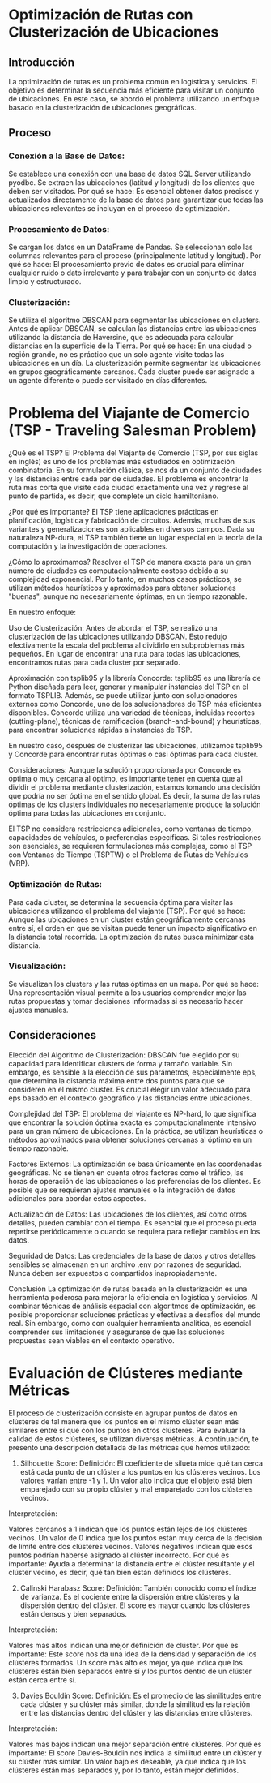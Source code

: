 # Optimización de Rutas con Clusterización de Ubicaciones
## Introducción
La optimización de rutas es un problema común en logística y servicios. El objetivo es determinar la secuencia más eficiente para visitar un conjunto de ubicaciones. En este caso, se abordó el problema utilizando un enfoque basado en la clusterización de ubicaciones geográficas.

## Proceso
### Conexión a la Base de Datos:

Se establece una conexión con una base de datos SQL Server utilizando pyodbc.
Se extraen las ubicaciones (latitud y longitud) de los clientes que deben ser visitados.
Por qué se hace: Es esencial obtener datos precisos y actualizados directamente de la base de datos para garantizar que todas las ubicaciones relevantes se incluyan en el proceso de optimización.

### Procesamiento de Datos:

Se cargan los datos en un DataFrame de Pandas.
Se seleccionan solo las columnas relevantes para el proceso (principalmente latitud y longitud).
Por qué se hace: El procesamiento previo de datos es crucial para eliminar cualquier ruido o dato irrelevante y para trabajar con un conjunto de datos limpio y estructurado.

### Clusterización:

Se utiliza el algoritmo DBSCAN para segmentar las ubicaciones en clusters.
Antes de aplicar DBSCAN, se calculan las distancias entre las ubicaciones utilizando la distancia de Haversine, que es adecuada para calcular distancias en la superficie de la Tierra.
Por qué se hace: En una ciudad o región grande, no es práctico que un solo agente visite todas las ubicaciones en un día. La clusterización permite segmentar las ubicaciones en grupos geográficamente cercanos. Cada cluster puede ser asignado a un agente diferente o puede ser visitado en días diferentes.


# Problema del Viajante de Comercio (TSP - Traveling Salesman Problem)
¿Qué es el TSP?
El Problema del Viajante de Comercio (TSP, por sus siglas en inglés) es uno de los problemas más estudiados en optimización combinatoria. En su formulación clásica, se nos da un conjunto de ciudades y las distancias entre cada par de ciudades. El problema es encontrar la ruta más corta que visite cada ciudad exactamente una vez y regrese al punto de partida, es decir, que complete un ciclo hamiltoniano.

¿Por qué es importante?
El TSP tiene aplicaciones prácticas en planificación, logística y fabricación de circuitos. Además, muchas de sus variantes y generalizaciones son aplicables en diversos campos. Dada su naturaleza NP-dura, el TSP también tiene un lugar especial en la teoría de la computación y la investigación de operaciones.

¿Cómo lo aproximamos?
Resolver el TSP de manera exacta para un gran número de ciudades es computacionalmente costoso debido a su complejidad exponencial. Por lo tanto, en muchos casos prácticos, se utilizan métodos heurísticos y aproximados para obtener soluciones "buenas", aunque no necesariamente óptimas, en un tiempo razonable.

En nuestro enfoque:

Uso de Clusterización: Antes de abordar el TSP, se realizó una clusterización de las ubicaciones utilizando DBSCAN. Esto redujo efectivamente la escala del problema al dividirlo en subproblemas más pequeños. En lugar de encontrar una ruta para todas las ubicaciones, encontramos rutas para cada cluster por separado.

Aproximación con tsplib95 y la librería Concorde: tsplib95 es una librería de Python diseñada para leer, generar y manipular instancias del TSP en el formato TSPLIB. Además, se puede utilizar junto con solucionadores externos como Concorde, uno de los solucionadores de TSP más eficientes disponibles. Concorde utiliza una variedad de técnicas, incluidas recortes (cutting-plane), técnicas de ramificación (branch-and-bound) y heurísticas, para encontrar soluciones rápidas a instancias de TSP.

En nuestro caso, después de clusterizar las ubicaciones, utilizamos tsplib95 y Concorde para encontrar rutas óptimas o casi óptimas para cada cluster.

Consideraciones:
Aunque la solución proporcionada por Concorde es óptima o muy cercana al óptimo, es importante tener en cuenta que al dividir el problema mediante clusterización, estamos tomando una decisión que podría no ser óptima en el sentido global. Es decir, la suma de las rutas óptimas de los clusters individuales no necesariamente produce la solución óptima para todas las ubicaciones en conjunto.

El TSP no considera restricciones adicionales, como ventanas de tiempo, capacidades de vehículos, o preferencias específicas. Si tales restricciones son esenciales, se requieren formulaciones más complejas, como el TSP con Ventanas de Tiempo (TSPTW) o el Problema de Rutas de Vehículos (VRP).

### Optimización de Rutas:

Para cada cluster, se determina la secuencia óptima para visitar las ubicaciones utilizando el problema del viajante (TSP).
Por qué se hace: Aunque las ubicaciones en un cluster están geográficamente cercanas entre sí, el orden en que se visitan puede tener un impacto significativo en la distancia total recorrida. La optimización de rutas busca minimizar esta distancia.

### Visualización:

Se visualizan los clusters y las rutas óptimas en un mapa.
Por qué se hace: Una representación visual permite a los usuarios comprender mejor las rutas propuestas y tomar decisiones informadas si es necesario hacer ajustes manuales.

## Consideraciones
Elección del Algoritmo de Clusterización: DBSCAN fue elegido por su capacidad para identificar clusters de forma y tamaño variable. Sin embargo, es sensible a la elección de sus parámetros, especialmente eps, que determina la distancia máxima entre dos puntos para que se consideren en el mismo cluster. Es crucial elegir un valor adecuado para eps basado en el contexto geográfico y las distancias entre ubicaciones.

Complejidad del TSP: El problema del viajante es NP-hard, lo que significa que encontrar la solución óptima exacta es computacionalmente intensivo para un gran número de ubicaciones. En la práctica, se utilizan heurísticas o métodos aproximados para obtener soluciones cercanas al óptimo en un tiempo razonable.

Factores Externos: La optimización se basa únicamente en las coordenadas geográficas. No se tienen en cuenta otros factores como el tráfico, las horas de operación de las ubicaciones o las preferencias de los clientes. Es posible que se requieran ajustes manuales o la integración de datos adicionales para abordar estos aspectos.

Actualización de Datos: Las ubicaciones de los clientes, así como otros detalles, pueden cambiar con el tiempo. Es esencial que el proceso pueda repetirse periódicamente o cuando se requiera para reflejar cambios en los datos.

Seguridad de Datos: Las credenciales de la base de datos y otros detalles sensibles se almacenan en un archivo .env por razones de seguridad. Nunca deben ser expuestos o compartidos inapropiadamente.

Conclusión
La optimización de rutas basada en la clusterización es una herramienta poderosa para mejorar la eficiencia en logística y servicios. Al combinar técnicas de análisis espacial con algoritmos de optimización, es posible proporcionar soluciones prácticas y efectivas a desafíos del mundo real. Sin embargo, como con cualquier herramienta analítica, es esencial comprender sus limitaciones y asegurarse de que las soluciones propuestas sean viables en el contexto operativo.

# Evaluación de Clústeres mediante Métricas
El proceso de clusterización consiste en agrupar puntos de datos en clústeres de tal manera que los puntos en el mismo clúster sean más similares entre sí que con los puntos en otros clústeres. Para evaluar la calidad de estos clústeres, se utilizan diversas métricas. A continuación, te presento una descripción detallada de las métricas que hemos utilizado:

1. Silhouette Score:
Definición: El coeficiente de silueta mide qué tan cerca está cada punto de un clúster a los puntos en los clústeres vecinos. Los valores varían entre -1 y 1. Un valor alto indica que el objeto está bien emparejado con su propio clúster y mal emparejado con los clústeres vecinos.

Interpretación:

Valores cercanos a 1 indican que los puntos están lejos de los clústeres vecinos.
Un valor de 0 indica que los puntos están muy cerca de la decisión de límite entre dos clústeres vecinos.
Valores negativos indican que esos puntos podrían haberse asignado al clúster incorrecto.
Por qué es importante: Ayuda a determinar la distancia entre el clúster resultante y el clúster vecino, es decir, qué tan bien están definidos los clústeres.

2. Calinski Harabasz Score:
Definición: También conocido como el índice de varianza. Es el cociente entre la dispersión entre clústeres y la dispersión dentro del clúster. El score es mayor cuando los clústeres están densos y bien separados.

Interpretación:

Valores más altos indican una mejor definición de clúster.
Por qué es importante: Este score nos da una idea de la densidad y separación de los clústeres formados. Un score más alto es mejor, ya que indica que los clústeres están bien separados entre sí y los puntos dentro de un clúster están cerca entre sí.

3. Davies Bouldin Score:
Definición: Es el promedio de las similitudes entre cada clúster y su clúster más similar, donde la similitud es la relación entre las distancias dentro del clúster y las distancias entre clústeres.

Interpretación:

Valores más bajos indican una mejor separación entre clústeres.
Por qué es importante: El score Davies-Bouldin nos indica la similitud entre un clúster y su clúster más similar. Un valor bajo es deseable, ya que indica que los clústeres están más separados y, por lo tanto, están mejor definidos.

